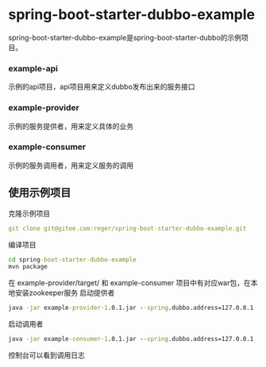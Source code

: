 # spring-boot-starter-dubbo-example
spring-boot-starter-dubbo-example是spring-boot-starter-dubbo的示例项目。

### example-api
示例的api项目，api项目用来定义dubbo发布出来的服务接口

### example-provider 
示例的服务提供者，用来定义具体的业务

### example-consumer
示例的服务调用者，用来定义服务的调用

## 使用示例项目
克隆示例项目
```yml
git clone git@gitee.com:reger/spring-boot-starter-dubbo-example.git
```
编译项目
```cmd
cd spring-boot-starter-dubbo-example
mvn package
```
在 example-provider/target/ 和  example-consumer 项目中有对应war包，在本地安装zookeeper服务
启动提供者
```cmd
java -jar example-provider-1.0.1.jar --spring.dubbo.address=127.0.0.1  --spring.dubbo.port=2181 
```
启动调用者
```cmd
java -jar example-consumer-1.0.1.jar --spring.dubbo.address=127.0.0.1  --spring.dubbo.port=2181 
```
控制台可以看到调用日志
